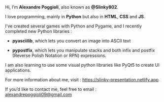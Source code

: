 Hi, I’m **Alexandre Poggioli**, also known as **@Slinky802**.

I love programming, mainly in **Python** but also in **HTML**, **CSS** and **JS**.

I've created several games with Python and Pygame, and I recently completed new Python libraries : 

- **pyasciilib**, which lets you convert an image into ASCII text
  
- **pypostfix**, which lets you manipulate stacks and both infix and postfix (Reverse Polish Notation or RPN) expressions.

I am also learning to use some visual python libraries like PyQt5 to create UI applications.

For more information about me, visit : https://slinky-presentation.netlify.app

If you’d like to contact me, feel free to email : alexandrepoggioli09@gmail.com
